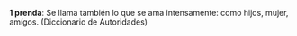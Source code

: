 **1 prenda**: Se llama también lo que se ama intensamente: como hijos, mujer, amígos. (Diccionario de Autoridades)